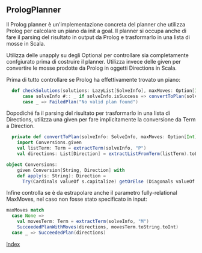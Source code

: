 ## PrologPlanner
Il Prolog planner è un'implementazione concreta del planner che utilizza Prolog per calcolare un piano da init a goal.
Il planner si occupa anche di fare il parsing del risultato in output da Prolog e trasformarlo in una lista di mosse in Scala.

Utilizza delle unapply su degli Optional per controllare sia completamente confgiurato prima di costruire il planner.
Utilizza invece delle given per convertire le mosse prodotte da Prolog in oggetti Directions in Scala.

Prima di tutto controllare se Prolog ha effettivamente trovato un piano: 
```scala
  def checkSolutions(solutions: LazyList[SolveInfo], maxMoves: Option[Int]): Plan = solutions match
      case solveInfo #:: _ if solveInfo.isSuccess => convertToPlan(solveInfo, maxMoves)
      case _ => FailedPlan("No valid plan found")
```

Dopodiché fa il parsing del risultato per trasformarlo in una lista di Directions, 
utilizza una given per fare implicitamente la conversione da Term a Direction.
```scala
  private def convertToPlan(solveInfo: SolveInfo, maxMoves: Option[Int]): Plan =
    import Conversions.given
    val listTerm: Term = extractTerm(solveInfo, "P")
    val directions: List[Direction] = extractListFromTerm(listTerm).toList map (s => s: Direction)

object Conversions:
    given Conversion[String, Direction] with
    def apply(s: String): Direction =
      Try(Cardinals valueOf s.capitalize) getOrElse (Diagonals valueOf s.capitalize)
```

Infine controlla se è da estrapolare anche il parametro fully-relational MaxMoves, nel caso non fosse stato specificato in input: 
```scala
maxMoves match
  case None =>
    val movesTerm: Term = extractTerm(solveInfo, "M")
    SucceededPlanWithMoves(directions, movesTerm.toString.toInt)
  case _ => SucceededPlan(directions)
```

[Index](../index.md)